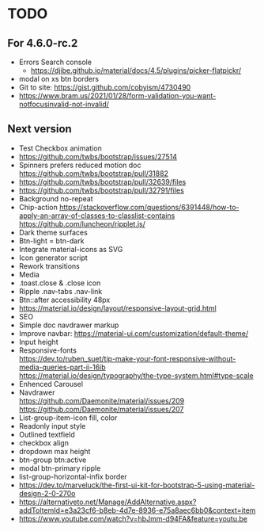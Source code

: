 # TODO

## For 4.6.0-rc.2

- Errors Search console
  - https://djibe.github.io/material/docs/4.5/plugins/picker-flatpickr/
- modal on xs btn borders
- Git to site: https://gist.github.com/cobyism/4730490
- https://www.bram.us/2021/01/28/form-validation-you-want-notfocusinvalid-not-invalid/

## Next version

- Test Checkbox animation
- https://github.com/twbs/bootstrap/issues/27514
- Spinners prefers reduced motion doc  
https://github.com/twbs/bootstrap/pull/31882
- https://github.com/twbs/bootstrap/pull/32639/files
- https://github.com/twbs/bootstrap/pull/32791/files
- Background no-repeat
- Chip-action https://stackoverflow.com/questions/6391448/how-to-apply-an-array-of-classes-to-classlist-contains https://github.com/luncheon/ripplet.js/
- Dark theme surfaces
- Btn-light = btn-dark
- Integrate material-icons as SVG
- Icon generator script
- Rework transitions
- Media
- .toast.close & .close icon
- Ripple .nav-tabs .nav-link
- Btn::after accessibility 48px
- https://material.io/design/layout/responsive-layout-grid.html
- SEO
- Simple doc navdrawer markup
- Improve navbar: https://material-ui.com/customization/default-theme/
- Input height
- Responsive-fonts  
https://dev.to/ruben_suet/tip-make-your-font-responsive-without-media-queries-part-ii-16ib  
https://material.io/design/typography/the-type-system.html#type-scale
- Enhenced Carousel
- Navdrawer  
https://github.com/Daemonite/material/issues/209  
https://github.com/Daemonite/material/issues/207  
- List-group-item-icon fill, color
- Readonly input style
- Outlined textfield
- checkbox align
- dropdown max height
- btn-group btn:active
- modal btn-primary ripple
- list-group-horizontal-infix border
- https://dev.to/marveluck/the-first-ui-kit-for-bootstrap-5-using-material-design-2-0-270o
- https://alternativeto.net/Manage/AddAlternative.aspx?addToItemId=e3a23cf6-b8eb-4d7e-8936-e75a8aec6bb0&context=item
- https://www.youtube.com/watch?v=hbJmm-d94FA&feature=youtu.be